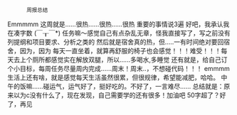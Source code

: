           周报总结
Emmmmm
这周就是......很热......很热......很热
重要的事情说3遍
好吧，我承认我在凑字数    (￣┰￣*)
任务嘛～感觉自己有点杂乱无章，怪我直接写了，写之前没有列提纲和项目要求、分析之类的
然后就是宿舍真的热，但.....一有时间绝对要回宿舍，因为，因为
每天一直坐着，就算再舒服的椅子也会感觉！！！难受！！！每天去上个厕所都感觉实在解放双腿，所以......多喝水,多睡觉
还有就是，给自己订个小目标，每周任务尽量周内完成......周末！周末..，不想碰代码！！！
emmmm生活上还有啥，就是感觉每天生活虽然很累，但很规律，希望能减肥，哈哈。
中午的饭嘛......碰运气，运气好了，挺好吃的。不好了，一言难尽......
总结就是：原来以为c没有什么了，现在发现，自己需要学的还有很多！加油吧
50字超了？好了，再见
